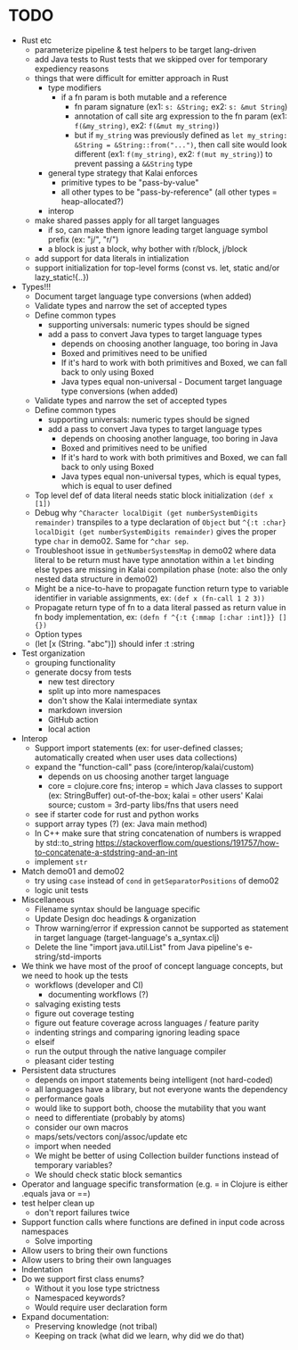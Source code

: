 # TODO

* Rust etc
  - parameterize pipeline & test helpers to be target lang-driven
  - add Java tests to Rust tests that we skipped over for temporary expediency reasons
  - things that were difficult for emitter approach in Rust
    - type modifiers
      - if a fn param is both mutable and a reference
        - fn param signature (ex1: `s: &String;` ex2: `s: &mut String`)
        - annotation of call site arg expression to the fn param (ex1: `f(&my_string)`, ex2: `f(&mut my_string)`)
        - but if `my_string` was previously defined as `let my_string: &String = &String::from("...")`, then call site would look different (ex1: `f(my_string)`, ex2: `f(mut my_string)`) to prevent passing a `&&String` type
    - general type strategy that Kalai enforces
      - primitive types to be "pass-by-value"
      - all other types to be "pass-by-reference" (all other types = heap-allocated?)
    - interop
  - make shared passes apply for all target languages
    - if so, can make them ignore leading target language symbol prefix (ex: "j/", "r/")
    - a block is just a block, why bother with r/block, j/block
  - add support for data literals in intialization
  - support initialization for top-level forms (const vs. let, static and/or lazy_static!{..})
* Types!!!
  - Document target language type conversions (when added)
  - Validate types and narrow the set of accepted types
  - Define common types
    - supporting universals: numeric types should be signed
    - add a pass to convert Java types to target language types
      * depends on choosing another language, too boring in Java
      - Boxed and primitives need to be unified
      - If it's hard to work with both primitives and Boxed,
        we can fall back to only using Boxed
      - Java types equal non-universal - Document target language type conversions (when added)
  - Validate types and narrow the set of accepted types
  - Define common types
    - supporting universals: numeric types should be signed
    - add a pass to convert Java types to target language types
      * depends on choosing another language, too boring in Java
      - Boxed and primitives need to be unified
      - If it's hard to work with both primitives and Boxed,
        we can fall back to only using Boxed
      - Java types equal non-universal types, which is equal types, which is equal to user defined
  - Top level def of data literal needs static block initialization `(def x [1])`
  - Debug why `^Character localDigit (get numberSystemDigits remainder)` transpiles to a type declaration of `Object` but `^{:t :char} localDigit (get numberSystemDigits remainder)` gives the proper type `char` in demo02. Same for `^char sep`.
  - Troubleshoot issue in `getNumberSystemsMap` in demo02 where data literal to be return must have type annotation within a `let` binding else types are missing in Kalai compilation phase (note: also the only nested data structure in demo02)
  - Might be a nice-to-have to propagate function return type to variable identifier in variable assignments, ex: `(def x (fn-call 1 2 3))`
  - Propagate return type of fn to a data literal passed as return value in fn body implementation, ex: `(defn f ^{:t {:mmap [:char :int]}} [] {})`
  - Option types
  - (let [x (String. "abc")]) should infer :t :string
* Test organization
  - grouping functionality
  - generate docsy from tests
    - new test directory
    - split up into more namespaces
    - don't show the Kalai intermediate syntax
    - markdown inversion
    - GitHub action
    - local action
* Interop
  - Support import statements (ex: for user-defined classes; automatically created when user uses data collections)
  - expand the "function-call" pass (core/interop/kalai/custom)
    - depends on us choosing another target language
    - core = clojure.core fns; interop = which Java classes to support (ex: StringBuffer) out-of-the-box; kalai = other users' Kalai source; custom = 3rd-party libs/fns that users need
  - see if starter code for rust and python works
  - support array types (?) (ex: Java main method)
  - In C++ make sure that string concatenation of numbers is wrapped by std::to_string https://stackoverflow.com/questions/191757/how-to-concatenate-a-stdstring-and-an-int
  - implement `str`
* Match demo01 and demo02
  - try using `case` instead of `cond` in `getSeparatorPositions` of demo02
  - logic unit tests
* Miscellaneous
  - Filename syntax should be language specific
  - Update Design doc headings & organization
  - Throw warning/error if expression cannot be supported as statement in target language (target-language's a_syntax.clj)
  - Delete the line "import java.util.List" from Java pipeline's e-string/std-imports
* We think we have most of the proof of concept language concepts, but we need to hook up the tests
  - workflows (developer and CI)
    * documenting workflows (?)
  - salvaging existing tests
  - figure out coverage testing
  - figure out feature coverage across languages / feature parity
  - indenting strings and comparing ignoring leading space
  - elseif
  - run the output through the native language compiler
  - pleasant cider testing
* Persistent data structures
  - depends on import statements being intelligent (not hard-coded)
  - all languages have a library, but not everyone wants the dependency
  - performance goals
  - would like to support both, choose the mutability that you want
  - need to differentiate (probably by atoms)
  - consider our own macros
  - maps/sets/vectors conj/assoc/update etc
  - import when needed
  - We might be better of using Collection builder functions instead of temporary variables?
  - We should check static block semantics
* Operator and language specific transformation (e.g. = in Clojure is either .equals java or ==)
* test helper clean up
  - don't report failures twice
* Support function calls where functions are defined in input code across namespaces
  - Solve importing
* Allow users to bring their own functions
* Allow users to bring their own languages
* Indentation
* Do we support first class enums?
  - Without it you lose type strictness
  - Namespaced keywords?
  - Would require user declaration form
* Expand documentation:
  - Preserving knowledge (not tribal)
  - Keeping on track (what did we learn, why did we do that)
